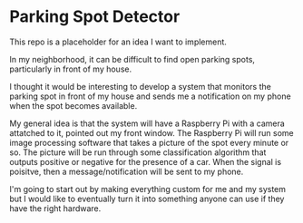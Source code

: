 # Parking Spot Detector
This repo is a placeholder for an idea I want to implement.

In my neighborhood, it can be difficult to find open parking spots, particularly in front of my house.

I thought it would be interesting to develop a system that monitors the parking spot in front of my house and sends me a notification on my phone when the spot becomes available.

My general idea is that the system will have a Raspberry Pi with a camera attatched to it, pointed out my front window. The Raspberry Pi will run some image processing software that takes a picture of the spot every minute or so. The picture will be run through some classification algorithm that outputs positive or negative for the presence of a car. When the signal is poisitve, then a message/notification will be sent to my phone. 

I'm going to start out by making everything custom for me and my system but I would like to eventually turn it into something anyone can use if they have the right hardware.
